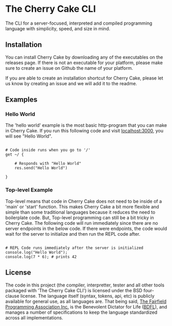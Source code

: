 # The Cherry Cake CLI

The CLI for a server-focused, interpreted and compiled programming language with simplicity, speed, and size in mind.

## Installation

You can install Cherry Cake by downloading any of the executables on the releases page. If there is not an executable for your platform, please make sure to create an issue on Github the name of your platform. 

If you are able to create an installation shortcut for Cherry Cake, please let us know by creating an issue and we will add it to the readme.

## Examples

### Hello World

The 'hello world' example is the most basic http-program that you can make in Cherry Cake. If you run this following code and visit [localhost:3000](http://localhost:3000/), you will see "Hello World".

```cherry

# Code inside runs when you go to '/'
get ~/ {

    # Responds with "Hello World"
    res.send("Hello World")

}

```

### Top-level Example

Top-level means that code in Cherry Cake does not need to be inside of a 'main' or 'start' function. This makes Cherry Cake a bit more flexible and simple than some traditional languages because it reduces the need to boilerplate code. But, Top-level programming can still be a bit tricky in Cherry Cake.
The following code will run immediately since there are no server endpoints in the below code. If there were endpoints, the code would wait for the server to initialize and then run the REPL code after. 

```cherry

# REPL Code runs immediately after the server is initialized
console.log("Hello World");
console.log(7 * 6); # prints 42

```

## License

The code in this project (the compiler, interpretter, tester and all other tools packaged with 'The Cherry Cake CLI') is licensed under the BSD four-clause license. The language itself (syntax, tokens, api, etc) is publicly available for general use, as all languages are. That being said, [The Fairfield Programming Association Inc.](https://about.fairfieldprogramming.org/) is the Benevolent Dictator for Life ([BDFL](https://en.wikipedia.org/wiki/Benevolent_dictator_for_life)), and manages a number of specifications to keep the language standardized across all implementations.  
